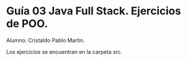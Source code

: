 # Guía 03 Java Full Stack. Ejercicios de POO.

Alumno: Cristaldo Pablo Martín.

Los ejercicios se encuentran en la carpeta src. 
